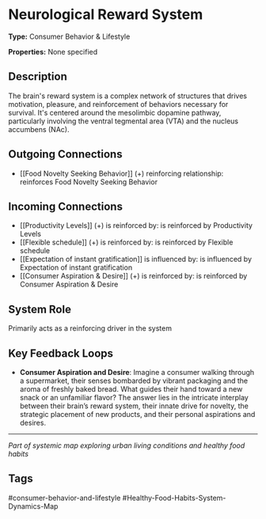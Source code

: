 # Neurological Reward System

**Type:** Consumer Behavior & Lifestyle

**Properties:** None specified

## Description
The brain's reward system is a complex network of structures that drives motivation, pleasure, and reinforcement of behaviors necessary for survival. It's centered around the mesolimbic dopamine pathway, particularly involving the ventral tegmental area (VTA) and the nucleus accumbens (NAc).

## Outgoing Connections
- [[Food Novelty Seeking Behavior]] (+) reinforcing relationship: reinforces Food Novelty Seeking Behavior

## Incoming Connections
- [[Productivity Levels]] (+) is reinforced by: is reinforced by Productivity Levels
- [[Flexible schedule]] (+) is reinforced by: is reinforced by Flexible schedule
- [[Expectation of instant gratification]] is influenced by: is influenced by Expectation of instant gratification
- [[Consumer Aspiration & Desire]] (+) is reinforced by: is reinforced by Consumer Aspiration & Desire

## System Role
Primarily acts as a reinforcing driver in the system

## Key Feedback Loops
- **Consumer Aspiration and Desire**: Imagine a consumer walking through a supermarket, their senses bombarded by vibrant packaging and the aroma of freshly baked bread. What guides their hand toward a new snack or an unfamiliar flavor? The answer lies in the intricate interplay between their brain’s reward system, their innate drive for novelty, the strategic placement of new products, and their personal aspirations and desires.

---
*Part of systemic map exploring urban living conditions and healthy food habits*

## Tags
#consumer-behavior-and-lifestyle #Healthy-Food-Habits-System-Dynamics-Map
